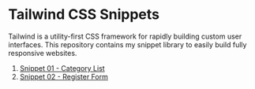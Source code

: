 # Tailwind CSS Snippets

Tailwind is a utility-first CSS framework for rapidly building custom user interfaces.
This repository contains my snippet library to easily build fully responsive websites.

1. [Snippet 01 - Category List](https://github.com/mauro-codes/tailwind-css-snippets/tree/master/snippet-1)
2. [Snippet 02 - Register Form](https://github.com/mauro-codes/tailwind-css-snippets/tree/master/snippet-2)
